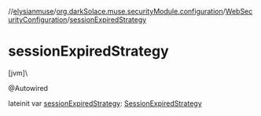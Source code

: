//[elysianmuse](../../../index.md)/[org.darkSolace.muse.securityModule.configuration](../index.md)/[WebSecurityConfiguration](index.md)/[sessionExpiredStrategy](session-expired-strategy.md)

# sessionExpiredStrategy

[jvm]\

@Autowired

lateinit var [sessionExpiredStrategy](session-expired-strategy.md): [SessionExpiredStrategy](../../org.darkSolace.muse.securityModule.service/-session-expired-strategy/index.md)
